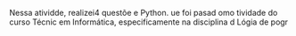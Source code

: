
Nessa atividde, realizei4 questõe e Python. ue foi pasad omo tividade do curso Técnic em Informática, especificamente na disciplina d Lógia de pogr
